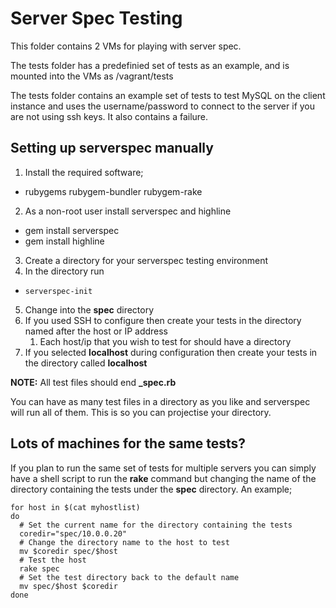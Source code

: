 # Server Spec Testing

This folder contains 2 VMs for playing with server spec.

The tests folder has a predefinied set of tests as an example, and is mounted into the VMs as /vagrant/tests

The tests folder contains an example set of tests to test MySQL on the client instance and uses the username/password to connect to the server if you are not using ssh keys.  It also contains a failure.

## Setting up serverspec manually

1. Install the required software;
  * rubygems rubygem-bundler rubygem-rake
2. As a non-root user install serverspec and highline
  * gem install serverspec
  * gem install highline
3. Create a directory for your serverspec testing environment
4. In the directory run
  * ```serverspec-init```
5. Change into the **spec** directory
6. If you used SSH to configure then create your tests in the directory named after the host or IP address
   1. Each host/ip that you wish to test for should have a directory
7. If you selected **localhost** during configuration then create your tests in the directory called **localhost**

**NOTE:** All test files should end **_spec.rb**

You can have as many test files in a directory as you like and serverspec will run all of them.  This is so you can projectise your directory.

## Lots of machines for the same tests?

If you plan to run the same set of tests for multiple servers you can simply have a shell script to run the **rake** command but changing the name of the directory containing the tests under the **spec** directory.  An example;

```
for host in $(cat myhostlist)
do
  # Set the current name for the directory containing the tests
  coredir="spec/10.0.0.20"
  # Change the directory name to the host to test
  mv $coredir spec/$host
  # Test the host
  rake spec
  # Set the test directory back to the default name
  mv spec/$host $coredir
done
